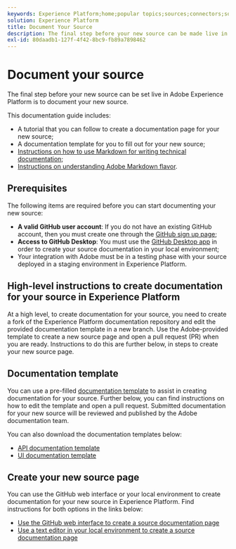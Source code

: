 ```yaml
---
keywords: Experience Platform;home;popular topics;sources;connectors;source connectors;sources sdk;sdk;SDK
solution: Experience Platform
title: Document Your Source
description: The final step before your new source can be made live in Adobe Experience Platform is to document your new source.
exl-id: 80daadb1-127f-4f42-8bc9-fb89a7898462
---
```

# Document your source

The final step before your new source can be set live in Adobe Experience Platform is to document your new source.

This documentation guide includes:

* A tutorial that you can follow to create a documentation page for your new source;
* A documentation template for you to fill out for your new source;
* [Instructions on how to use Markdown for writing technical documentation](https://experienceleague.adobe.com/docs/contributor/contributor-guide/writing-essentials/markdown.html);
* [Instructions on understanding Adobe Markdown flavor](https://experienceleague.adobe.com/docs/contributor/contributor-guide/writing-essentials/markdown.html#custom-markdown-extensions).

## Prerequisites

The following items are required before you can start documenting your new source:

* **A valid GitHub user account**: If you do not have an existing GitHub account, then you must create one through the [GitHub sign up page](https://github.com/);
* **Access to GitHub Desktop**: You must use the [GitHub Desktop app](https://desktop.github.com/) in order to create your source documentation in your local environment;
* Your integration with Adobe must be in a testing phase with your source deployed in a staging environment in Experience Platform.

## High-level instructions to create documentation for your source in Experience Platform

At a high level, to create documentation for your source, you need to create a fork of the Experience Platform documentation repository and edit the provided documentation template in a new branch. Use the Adobe-provided template to create a new source page and open a pull request (PR) when you are ready. Instructions to do this are further below, in steps to create your new source page.

## Documentation template

You can use a pre-filled [documentation template](./template.md) to assist in creating documentation for your source. Further below, you can find instructions on how to edit the template and open a pull request. Submitted documentation for your new source will be reviewed and published by the Adobe documentation team.

You can also download the documentation templates below:

* [API documentation template](../assets/api-template.zip)
* [UI documentation template](../assets/ui-template.zip)

## Create your new source page

You can use the GitHub web interface or your local environment to create documentation for your new source in Experience Platform. Find instructions for both options in the links below:

* [Use the GitHub web interface to create a source documentation page](./github.md)
* [Use a text editor in your local environment to create a source documentation page](./text-editor.md)
